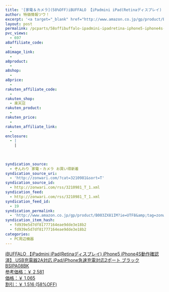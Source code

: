 ```yaml
---
title: '[家電＆カメラ](58%OFF)iBUFFALO 【iPadmini iPad(Retinaディスプレイ) iPhone5 iPhone4S動作確認済】 USB充電器2A対応 iPad/iPhone急速充電対応2ポート ブラック BSIPA08BK ￥1,065'
author: 特価情報ツウ！
excerpt: '<a target="_blank" href="http://www.amazon.co.jp/gp/product/B003ZX81IM?ie=UTF8&amp;tag=zonwari-22&amp;linkCode=as2&amp;camp=247&amp;creative=7399&amp;creativeASIN=B003ZX81IM"><img src="http://ecx.images-amazon.com/images/I/41qXIK%2BT2tL._SL100_.jpg"><br>iBUFFALO &#12304;iPadmini iPad(Retina&#12487;&#12451;&#12473;&#12503;&#12524;&#12452;) iPhone5 iPhone4S&#21205;&#20316;&#30906;&#35469;&#28168;&#12305; USB&#20805;&#38651;&#22120;2A&#23550;&#24540; iPad/iPhone&#24613;&#36895;&#20805;&#38651;&#23550;&#24540;2&#12509;&#12540;&#12488; &#12502;&#12521;&#12483;&#12463; BSIPA08BK<br>&#21442;&#32771;&#20385;&#26684;&#65306;&#65509; 2,581<br>&#20385;&#26684;&#65306;&#65509; 1,065<br>&#21106;&#24341;&#65306;&#65509; 1,516 (58%OFF)</a>'
layout: post
permalink: /pcparts/58offibuffalo-ipadmini-ipadretina-iphone5-iphone4s-usb2a-ipadiphone2-bsipa08bk-1065.html
pvc_views:
  - 697
a8affiliate_code:
  - 
a8image_link:
  - 
a8product:
  - 
a8shop:
  - 
a8price:
  - 
rakuten_affiliate_code:
  - 
rakuten_shop:
  - 楽天店
rakuten_product:
  - 
rakuten_price:
  - 
rakuten_affiliate_link:
  - 
enclosure:
  - |
    |
        
        
        
syndication_source:
  - ぞんわり 家電・カメラ お買い得新着
syndication_source_uri:
  - 'http://zonwari.com/?cat=3210981&sort=T'
syndication_source_id:
  - http://zonwari.com/rss/3210981_T_1.xml
syndication_feed:
  - http://zonwari.com/rss/3210981_T_1.xml
syndication_feed_id:
  - 19
syndication_permalink:
  - 'http://www.amazon.co.jp/gp/product/B003ZX81IM?ie=UTF8&amp;tag=zonwari-22&amp;linkCode=as2&amp;camp=247&amp;creative=7399&amp;creativeASIN=B003ZX81IM'
syndication_item_hash:
  - fd939e5d7df81777164eae9dde3e18b2
  - fd939e5d7df81777164eae9dde3e18b2
categories:
  - PC周辺機器
---
```

[<img src='http://i1.wp.com/ecx.images-amazon.com/images/I/41qXIK%2BT2tL._SL150_.jpg?w=546' title="" alt="" data-recalc-dims="1" />  
iBUFFALO 【iPadmini iPad(Retinaディスプレイ) iPhone5 iPhone4S動作確認済】 USB充電器2A対応 iPad/iPhone急速充電対応2ポート ブラック BSIPA08BK  
参考価格：￥ 2,581  
価格：￥ 1,065  
割引：￥ 1,516 (58%OFF)][1]

 [1]: http://www.amazon.co.jp/gp/product/B003ZX81IM?ie=UTF8&#038;tag=tokkajohotsu-22&#038;linkCode=as2&#038;camp=247&#038;creative=7399&#038;creativeASIN=B003ZX81IM